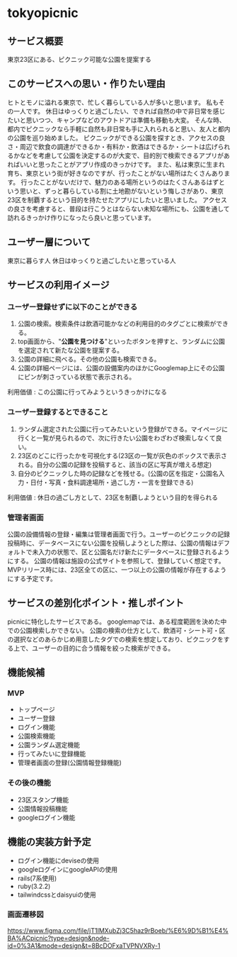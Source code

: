 # tokyopicnic
## サービス概要

東京23区にある、ピクニック可能な公園を提案する

## このサービスへの思い・作りたい理由

ヒトとモノに溢れる東京で、忙しく暮らしている人が多いと思います。
私もその一人です。
休日はゆっくりと過ごしたい、できれば自然の中で非日常を感じたいと思いつつ、キャンプなどのアウトドアは準備も移動も大変。
そんな時、都内でピクニックなら手軽に自然も非日常も手に入れられると思い、友人と都内の公園を巡り始めました。
ピクニックができる公園を探すとき、アクセスの良さ・周辺で飲食の調達ができるか・有料か・飲酒はできるか・シートは広げられるかなどを考慮して公園を決定するのが大変で、目的別で検索できるアプリがあればいいと思ったことがアプリ作成のきっかけです。
また、私は東京に生まれ育ち、東京という街が好きなのですが、行ったことがない場所はたくさんあります。
行ったことがないだけで、魅力のある場所というのはたくさんあるはずという思いと、ずっと暮らしている割に土地勘がないという悔しさがあり、東京23区を制覇するという目的を持たせたアプリにしたいと思いました。
アクセスの良さを考慮すると、普段は行こうとはならない未知な場所にも、公園を通して訪れるきっかけ作りになったら良いと思っています。

## ユーザー層について

東京に暮らす人
休日はゆっくりと過ごしたいと思っている人

## サービスの利用イメージ

### ユーザー登録せずに以下のことができる

1. 公園の検索。検索条件は飲酒可能かなどの利用目的のタグごとに検索ができる。
2. top画面から、"**公園を見つける**"といったボタンを押すと、ランダムに公園を選定されて新たな公園を提案する。
3. 公園の詳細に飛べる。その他の公園も検索できる。
4. 公園の詳細ページには、公園の設備案内のほかにGooglemap上にその公園にピンが刺さっている状態で表示される。

利用価値 : この公園に行ってみようというきっかけになる

### ユーザー登録するとできること

1. ランダム選定された公園に行ってみたいという登録ができる。マイページに行くと一覧が見られるので、次に行きたい公園をわざわざ検索しなくて良い。
2. 23区のどこに行ったかを可視化する(23区の一覧が灰色のボックスで表示される。自分の公園の記録を投稿すると、該当の区に写真が増える想定)
3. 自分のピクニックした時の記録などを残せる。(公園の区を指定・公園名入力・日付・写真・食料調達場所・過ごし方・一言を登録できる)

利用価値 : 休日の過ごし方として、23区を制覇しようという目的を得られる

### 管理者画面
公園の設備情報の登録・編集は管理者画面で行う。ユーザーのピクニックの記録投稿時に、データベースにない公園を投稿しようとした際は、公園の情報はデフォルトで未入力の状態で、区と公園名だけ新たにデータベースに登録されるようにする。
公園の情報は施設の公式サイトを参照して、登録していく想定です。
MVPリリース時には、23区全ての区に、一つ以上の公園の情報が存在するようにする予定です。

## サービスの差別化ポイント・推しポイント

picnicに特化したサービスである。
googlemapでは、ある程度範囲を決めた中での公園検索しかできない。
公園の検索の仕方として、飲酒可・シート可・区の選択などのあらかじめ用意したタグでの検索を想定しており、ピクニックをする上で、ユーザーの目的に合う情報を絞った検索ができる。

## 機能候補

### MVP

- トップページ
- ユーザー登録
- ログイン機能
- 公園検索機能
- 公園ランダム選定機能
- 行ってみたいに登録機能
- 管理者画面の登録(公園情報登録機能)

### その後の機能

- 23区スタンプ機能
- 公園情報投稿機能
- googleログイン機能

## 機能の実装方針予定

- ログイン機能にdeviseの使用
- googleログインにgoogleAPIの使用
- rails(7系使用)
- ruby(3.2.2)
- tailwindcssとdaisyuiの使用

###  画面遷移図
https://www.figma.com/file/jT1IMXubZj3C5haz9rBoeb/%E6%9D%B1%E4%BA%ACpicnic?type=design&node-id=0%3A1&mode=design&t=8BcDOFxaTVPNVXRy-1
